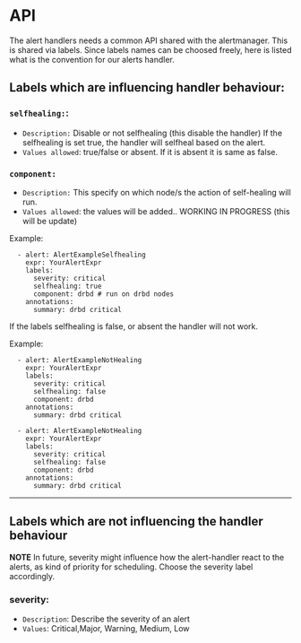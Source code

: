 # API

The alert handlers needs a common API shared with the alertmanager. This is shared via labels.
Since labels names can be choosed freely, here is listed what is the convention for our alerts handler.

## Labels which are influencing handler behaviour:

### `selfhealing:`: 

* `Description:` Disable or not selfhealing (this disable the handler)
If the selfhealing is set true, the handler will selfheal based on the alert.
* `Values allowed`: true/false or absent. If it is absent it is same as false.

### `component:` 
* `Description:` This specify on which node/s the action of self-healing will run.
* `Values allowed`: the values will be added.. WORKING IN PROGRESS (this will be update)



Example:
```
  - alert: AlertExampleSelfhealing
    expr: YourAlertExpr
    labels:
      severity: critical
      selfhealing: true 
      component: drbd # run on drbd nodes
    annotations:
      summary: drbd critical
```

If the labels selfhealing is false, or absent the handler will not work.

Example:
```
  - alert: AlertExampleNotHealing
    expr: YourAlertExpr
    labels:
      severity: critical
      selfhealing: false
      component: drbd
    annotations:
      summary: drbd critical
```

```
  - alert: AlertExampleNotHealing
    expr: YourAlertExpr
    labels:
      severity: critical
      selfhealing: false
      component: drbd
    annotations:
      summary: drbd critical
```

___
## Labels which are not influencing the handler behaviour

**NOTE** In future, severity might influence how the alert-handler react to the alerts, as kind of     priority for scheduling. Choose the severity label accordingly.

### severity: 
* `Description`:  Describe the severity of an alert
* `Values`: Critical,Major, Warning, Medium, Low
  
